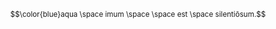 
<sup>$$\color{blue}aqua \space imum \space \space est \space silentiōsum.$$</sup>
<picture>
  <source media="(prefers-color-scheme: dark)" srcset="https://github.com/beIIringer/beIIringer/blob/main/assets/water%20dark.gif">
  <source media="(prefers-color-scheme: light)" srcset="https://github.com/beIIringer/beIIringer/blob/main/assets/water%20bright.gif">
</picture>

